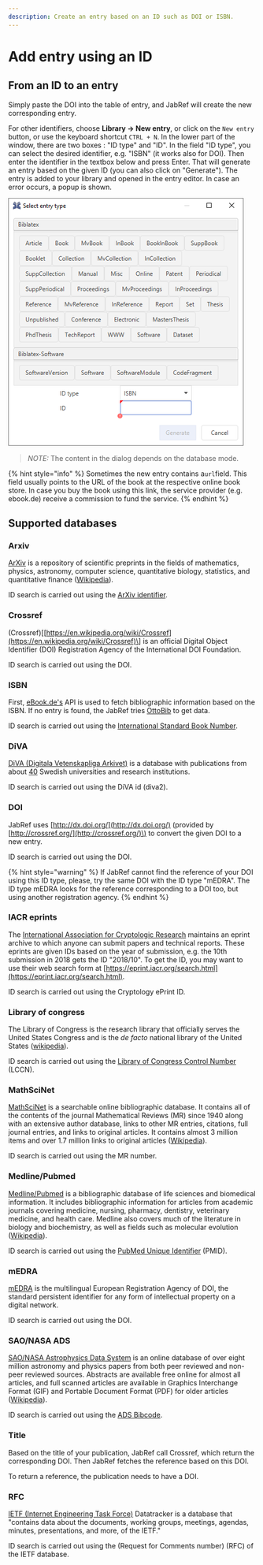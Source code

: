 ```yaml
---
description: Create an entry based on an ID such as DOI or ISBN.
---
```


# Add entry using an ID

## From an ID to an entry

Simply paste the DOI into the table of entry, and JabRef will create the new corresponding entry.

For other identifiers, choose **Library → New entry**, or click on the `New entry` button, or use the keyboard shortcut `CTRL + N`. In the lower part of the window, there are two boxes : "ID type" and "ID". In the field "ID type", you can select the desired identifier, e.g. "ISBN" \(it works also for DOI\). Then enter the identifier in the textbox below and press Enter. That will generate an entry based on the given ID \(you can also click on "Generate"\). The entry is added to your library and opened in the entry editor. In case an error occurs, a popup is shown.

![](../.gitbook/assets/entrytype-dialog%20%282%29%20%282%29.png)

> _NOTE:_ The content in the dialog depends on the database mode.

{% hint style="info" %}
Sometimes the new entry contains a`url`field. This field usually points to the URL of the book at the respective online book store. In case you buy the book using this link, the service provider \(e.g. ebook.de\) receive a commission to fund the service.
{% endhint %}

## Supported databases

### Arxiv

[ArXiv](https://arxiv.org/) is a repository of scientific preprints in the fields of mathematics, physics, astronomy, computer science, quantitative biology, statistics, and quantitative finance \([Wikipedia](https://en.wikipedia.org/wiki/ArXiv)\).

ID search is carried out using the [ArXiv identifier](https://arxiv.org/help/arxiv_identifier).

### Crossref

\(Crossref\)\[[https://en.wikipedia.org/wiki/Crossref](https://en.wikipedia.org/wiki/Crossref)\] is an official Digital Object Identifier \(DOI\) Registration Agency of the International DOI Foundation.

ID search is carried out using the DOI.

### ISBN

First, [eBook.de's](https://www.ebook.de/de/) API is used to fetch bibliographic information based on the ISBN. If no entry is found, the JabRef tries [OttoBib](https://www.ottobib.com/) to get data.

ID search is carried out using the [International Standard Book Number](https://en.wikipedia.org/wiki/International_Standard_Book_Number).

### DiVA

[DiVA \(Digitala Vetenskapliga Arkivet\)](https://info.diva-portal.org/about-diva/) is a database with publications from about [40](https://www.diva-portal.org/smash/aboutdiva.jsf) Swedish universities and research institutions.

ID search is carried out using the DiVA id \(diva2\).

### DOI

JabRef uses [http://dx.doi.org/](http://dx.doi.org/) \(provided by [http://crossref.org/](http://crossref.org/)\) to convert the given DOI to a new entry.

ID search is carried out using the DOI.

{% hint style="warning" %}
If JabRef cannot find the reference of your DOI using this ID type, please, try the same DOI with the ID type "mEDRA". The ID type mEDRA looks for the reference corresponding to a DOI too, but using another registration agency.
{% endhint %}

### IACR eprints

The [International Association for Cryptologic Research](https://www.iacr.org/) maintains an eprint archive to which anyone can submit papers and technical reports. These eprints are given IDs based on the year of submission, e.g. the 10th submission in 2018 gets the ID "2018/10". To get the ID, you may want to use their web search form at [https://eprint.iacr.org/search.html](https://eprint.iacr.org/search.html).

ID search is carried out using the Cryptology ePrint ID.

### Library of congress

The Library of Congress is the research library that officially serves the United States Congress and is the _de facto_ national library of the United States \([wikipedia](https://en.wikipedia.org/wiki/Library_of_Congress)\).

ID search is carried out using the [Library of Congress Control Number](https://en.wikipedia.org/wiki/Library_of_Congress_Control_Number) \(LCCN\).

### MathSciNet

[MathSciNet](http://www.ams.org/mathscinet/) is a searchable online bibliographic database. It contains all of the contents of the journal Mathematical Reviews \(MR\) since 1940 along with an extensive author database, links to other MR entries, citations, full journal entries, and links to original articles. It contains almost 3 million items and over 1.7 million links to original articles \([Wikipedia](https://en.wikipedia.org/wiki/MathSciNet)\).

ID search is carried out using the MR number.

### Medline/Pubmed

[Medline/Pubmed](https://www.nlm.nih.gov/bsd/medline.html) is a bibliographic database of life sciences and biomedical information. It includes bibliographic information for articles from academic journals covering medicine, nursing, pharmacy, dentistry, veterinary medicine, and health care. Medline also covers much of the literature in biology and biochemistry, as well as fields such as molecular evolution \([Wikipedia](https://en.wikipedia.org/wiki/MEDLINE)\).

ID search is carried out using the [PubMed Unique Identifier](https://www.nlm.nih.gov/bsd/mms/medlineelements.html#pmid) \(PMID\).

### mEDRA

[mEDRA](https://www.medra.org/) is the multilingual European Registration Agency of DOI, the standard persistent identifier for any form of intellectual property on a digital network.

ID search is carried out using the DOI.

### SAO/NASA ADS

[SAO/NASA Astrophysics Data System](http://www.adsabs.harvard.edu/) is an online database of over eight million astronomy and physics papers from both peer reviewed and non-peer reviewed sources. Abstracts are available free online for almost all articles, and full scanned articles are available in Graphics Interchange Format \(GIF\) and Portable Document Format \(PDF\) for older articles \([Wikipedia](https://en.wikipedia.org/wiki/Astrophysics_Data_System)\).

ID search is carried out using the [ADS Bibcode](http://adsabs.github.io/help/actions/bibcode).

### Title

Based on the title of your publication, JabRef call Crossref, which return the corresponding DOI. Then JabRef fetches the reference based on this DOI.

To return a reference, the publication needs to have a DOI.

### **RFC**

[IETF \(Internet Engineering Task Force\)](https://datatracker.ietf.org/) Datatracker is a database that "contains data about the documents, working groups, meetings, agendas, minutes, presentations, and more, of the IETF."

ID search is carried out using the \(Request for Comments number\) \(RFC\) of the IETF database.

